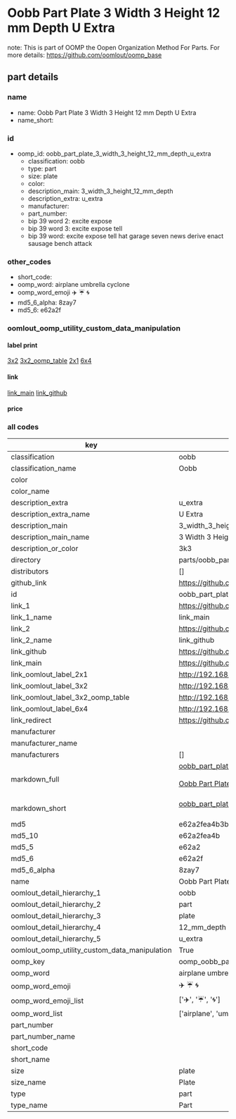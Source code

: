 # Oobb Part Plate 3 Width 3 Height 12 mm Depth U Extra  

note: This is part of OOMP the Oopen Organization Method For Parts. For more details: https://github.com/oomlout/oomp_base

##  part details
  







### name
* name: Oobb Part Plate 3 Width 3 Height 12 mm Depth U Extra
* name_short: 
### id
* oomp_id: oobb_part_plate_3_width_3_height_12_mm_depth_u_extra
  * classification: oobb
  * type: part
  * size: plate
  * color: 
  * description_main: 3_width_3_height_12_mm_depth
  * description_extra: u_extra
  * manufacturer: 
  * part_number: 
  * bip 39 word 2: excite expose
  * bip 39 word 3: excite expose tell
  * bip 39 word: excite expose tell hat garage seven news derive enact sausage bench attack

### other_codes
* short_code: 
* oomp_word: airplane umbrella cyclone
* oomp_word_emoji :airplane: :umbrella: :cyclone:
* md5_6_alpha: 8zay7
* md5_6: e62a2f






### oomlout_oomp_utility_custom_data_manipulation
#### label print
[3x2](http://192.168.1.245:1112/?label=oomp%208zay7)
[3x2_oomp_table](http://192.168.1.108:1112/?label=oomp%208zay7)
[2x1](http://192.168.1.242:1112/?label=oomp%208zay7)
[6x4](http://192.168.1.55:1112/?label=oomp%208zay7)    

#### link

[link_main](https://github.com/oomlout/oomlout_oomp_version_1_messy/tree/main/parts/oobb_part_plate_3_width_3_height_12_mm_depth_u_extra) [link_github](https://github.com/oomlout/oomlout_oomp_version_1_messy/tree/main/parts/oobb_part_plate_3_width_3_height_12_mm_depth_u_extra)                             

#### price







### all codes 
| key | value |  
| --- | --- |  
| classification | oobb |  
| classification_name | Oobb |  
| color |  |  
| color_name |  |  
| description_extra | u_extra |  
| description_extra_name | U Extra |  
| description_main | 3_width_3_height_12_mm_depth |  
| description_main_name | 3 Width 3 Height 12 mm Depth |  
| description_or_color | 3k3 |  
| directory | parts/oobb_part_plate_3_width_3_height_12_mm_depth_u_extra |  
| distributors | [] |  
| github_link | https://github.com/oomlout/oomlout_oomp_part_src/tree/main/parts/oobb_part_plate_3_width_3_height_12_mm_depth_u_extra |  
| id | oobb_part_plate_3_width_3_height_12_mm_depth_u_extra |  
| link_1 | https://github.com/oomlout/oomlout_oomp_version_1_messy/tree/main/parts/oobb_part_plate_3_width_3_height_12_mm_depth_u_extra |  
| link_1_name | link_main |  
| link_2 | https://github.com/oomlout/oomlout_oomp_version_1_messy/tree/main/parts/oobb_part_plate_3_width_3_height_12_mm_depth_u_extra |  
| link_2_name | link_github |  
| link_github | https://github.com/oomlout/oomlout_oomp_version_1_messy/tree/main/parts/oobb_part_plate_3_width_3_height_12_mm_depth_u_extra |  
| link_main | https://github.com/oomlout/oomlout_oomp_version_1_messy/tree/main/parts/oobb_part_plate_3_width_3_height_12_mm_depth_u_extra |  
| link_oomlout_label_2x1 | http://192.168.1.242:1112/?label=oomp%208zay7 |  
| link_oomlout_label_3x2 | http://192.168.1.245:1112/?label=oomp%208zay7 |  
| link_oomlout_label_3x2_oomp_table | http://192.168.1.108:1112/?label=oomp%208zay7 |  
| link_oomlout_label_6x4 | http://192.168.1.55:1112/?label=oomp%208zay7 |  
| link_redirect | https://github.com/oomlout/oomlout_oomp_version_1_messy/tree/main/parts/oobb_part_plate_3_width_3_height_12_mm_depth_u_extra |  
| manufacturer |  |  
| manufacturer_name |  |  
| manufacturers | [] |  
| markdown_full | [oobb_part_plate_3_width_3_height_12_mm_depth_u_extra](none)<br>[](none)<br>[Oobb Part Plate 3 Width 3 Height 12 Mm Depth U Extra](none)<br><br> |  
| markdown_short | [oobb_part_plate_3_width_3_height_12_mm_depth_u_extra](none)<br><br> |  
| md5 | e62a2fea4b3b72a712afb699bd942a76 |  
| md5_10 | e62a2fea4b |  
| md5_5 | e62a2 |  
| md5_6 | e62a2f |  
| md5_6_alpha | 8zay7 |  
| name | Oobb Part Plate 3 Width 3 Height 12 mm Depth U Extra |  
| oomlout_detail_hierarchy_1 | oobb |  
| oomlout_detail_hierarchy_2 | part |  
| oomlout_detail_hierarchy_3 | plate |  
| oomlout_detail_hierarchy_4 | 12_mm_depth |  
| oomlout_detail_hierarchy_5 | u_extra |  
| oomlout_oomp_utility_custom_data_manipulation | True |  
| oomp_key | oomp_oobb_part_plate_3_width_3_height_12_mm_depth_u_extra |  
| oomp_word | airplane umbrella cyclone |  
| oomp_word_emoji | :airplane: :umbrella: :cyclone: |  
| oomp_word_emoji_list | [':airplane:', ':umbrella:', ':cyclone:'] |  
| oomp_word_list | ['airplane', 'umbrella', 'cyclone'] |  
| part_number |  |  
| part_number_name |  |  
| short_code |  |  
| short_name |  |  
| size | plate |  
| size_name | Plate |  
| type | part |  
| type_name | Part |  

